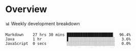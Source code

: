 # Overview

📊 Weekly development breakdown

```text
Markdown    27 hrs 30 mins ████████████████████▎  96.4%
Java        1 hr           ▋░░░░░░░░░░░░░░░░░░░░   3.6%
JavaScript  0 secs         ░░░░░░░░░░░░░░░░░░░░░   0.0%
```